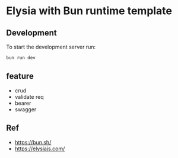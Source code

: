 # Elysia with Bun runtime template
## Development
To start the development server run:
```bash
bun run dev
```

## feature
- crud
- validate req
- bearer
- swagger

## Ref
- https://bun.sh/
- https://elysiajs.com/